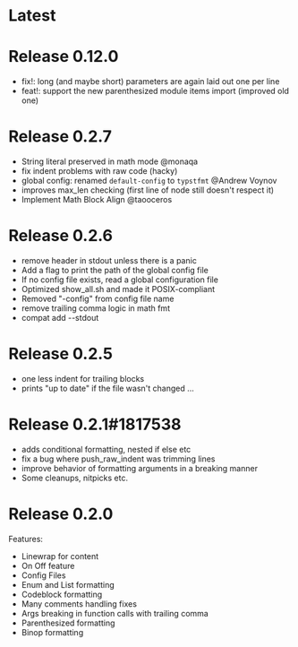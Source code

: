 # Latest

# Release 0.12.0

- fix!: long (and maybe short) parameters are again laid out one per line
- feat!: support the new parenthesized module items import (improved old one)

# Release 0.2.7

- String literal preserved in math mode @monaqa
- fix indent problems with raw code (hacky)
- global config: renamed `default-config` to `typstfmt` @Andrew Voynov
- improves max_len checking (first line of node still doesn't respect it)
- Implement Math Block Align @taooceros

# Release 0.2.6

- remove header in stdout unless there is a panic
- Add a flag to print the path of the global config file
- If no config file exists, read a global configuration file
- Optimized show_all.sh and made it POSIX-compliant
- Removed "-config" from config file name
- remove trailing comma logic in math fmt
- compat add --stdout

# Release 0.2.5

- one less indent for trailing blocks
- prints "up to date" if the file wasn't changed
...


# Release 0.2.1#1817538
- adds conditional formatting, nested if else etc
- fix a bug where push_raw_indent was trimming lines
- improve behavior of formatting arguments in a breaking manner
- Some cleanups, nitpicks etc.

# Release 0.2.0

Features:
- Linewrap for content
- On Off feature
- Config Files
- Enum and List formatting
- Codeblock formatting
- Many comments handling fixes
- Args breaking in function calls with trailing comma
- Parenthesized formatting
- Binop formatting
